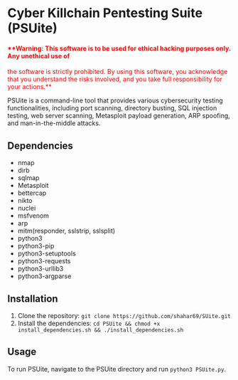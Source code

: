 # Cyber Killchain Pentesting Suite (PSUite) #

#### <font color="red">**Warning: This software is to be used for ethical hacking purposes only. Any unethical use of
the software is strictly prohibited. By using this software, you acknowledge that you understand the risks involved, and
you take full responsibility for your actions.**

</font>
PSUite is a command-line tool that provides various cybersecurity testing functionalities, including port scanning, directory busting, SQL injection testing, web server scanning, Metasploit payload generation, ARP spoofing, and man-in-the-middle attacks.

## Dependencies

- nmap
- dirb
- sqlmap
- Metasploit
- bettercap
- nikto
- nuclei
- msfvenom
- arp
- mitm(responder, sslstrip, sslsplit)
- python3
- python3-pip
- python3-setuptools
- python3-requests
- python3-urllib3
- python3-argparse

## Installation

1. Clone the repository: `git clone https://github.com/shahar69/SUite.git`
2. Install the dependencies: `cd PSUite && chmod +x install_dependencies.sh && ./install_dependencies.sh`

## Usage

To run PSUite, navigate to the PSUite directory and run `python3 PSUite.py`.

```
